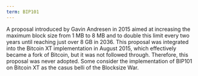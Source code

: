 ```yaml
---
term: BIP101
---
```


A proposal introduced by Gavin Andresen in 2015 aimed at increasing the maximum block size from 1 MB to 8 MB and to double this limit every two years until reaching just over 8 GB in 2036. This proposal was integrated into the Bitcoin XT implementation in August 2015, which effectively became a fork of Bitcoin, but it was not followed through. Therefore, this proposal was never adopted. Some consider the implementation of BIP101 on Bitcoin XT as the casus belli of the Blocksize War.

